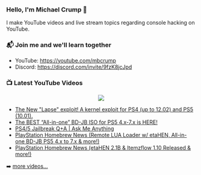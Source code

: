 ### Hello, I'm Michael Crump 👋

I make YouTube videos and live stream topics regarding console hacking on YouTube. 

### 📬 Join me and we'll learn together

- YouTube: https://youtube.com/mbcrump
- Discord: https://discord.com/invite/9fzK8jcJpd

### 📺 Latest YouTube Videos

<div align="center">

[<img src="https://img.shields.io/badge/-Subscribe-red?style=for-the-badge&logo=youtube&logoColor=white"/>](https://www.youtube.com/c/mbcrump?sub_confirmation=1)

</div>

<!-- YOUTUBE:START -->
- [The New &quot;Lapse&quot; exploit! A kernel exploit for PS4 &lpar;up to 12.02&rpar; and PS5 &lpar;10.01&rpar;.](https://www.youtube.com/watch?v=9mmdBc7vwNI)
- [The BEST “All-in-one” BD-JB ISO for PS5 4.x-7.x is HERE!](https://www.youtube.com/watch?v=BZUwt5gtgoQ)
- [PS4/5 Jailbreak Q+A | Ask Me Anything](https://www.youtube.com/watch?v=ga7MAvPrtwM)
- [PlayStation Homebrew News &lpar;Remote LUA Loader w/ etaHEN, All-in-one BD-JB PS5 4.x to 7.x &amp; more!&rpar;](https://www.youtube.com/watch?v=0Lj-GmGpZrs)
- [PlayStation Homebrew News &lpar;etaHEN 2.1B &amp; Itemzflow 1.10 Released &amp; more!&rpar;](https://www.youtube.com/watch?v=u_2rnlnzuC8)
<!-- YOUTUBE:END -->

➡️ [more videos...](https://youtube.com/mbcrump)


